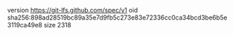 version https://git-lfs.github.com/spec/v1
oid sha256:898ad28519bc89a35e7d9fb5c273e83e72336cc0ca34bcd3be6b5e3119ca49e8
size 2318
